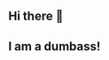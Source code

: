 ## Hi there 👋
## I am a dumbass!

<!--
**mciejs-ez/mciejs-ez** is a ✨ _special_ ✨ repository because its `README.md` (this file) appears on your GitHub profile.
-->

